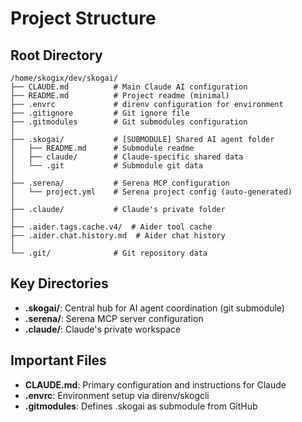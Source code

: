 # Project Structure

## Root Directory
```
/home/skogix/dev/skogai/
├── CLAUDE.md          # Main Claude AI configuration
├── README.md          # Project readme (minimal)
├── .envrc             # direnv configuration for environment
├── .gitignore         # Git ignore file
├── .gitmodules        # Git submodules configuration
│
├── .skogai/           # [SUBMODULE] Shared AI agent folder
│   ├── README.md      # Submodule readme
│   ├── claude/        # Claude-specific shared data
│   └── .git           # Submodule git data
│
├── .serena/           # Serena MCP configuration
│   └── project.yml    # Serena project config (auto-generated)
│
├── .claude/           # Claude's private folder
│
├── .aider.tags.cache.v4/  # Aider tool cache
├── .aider.chat.history.md  # Aider chat history
│
└── .git/              # Git repository data
```

## Key Directories
- **.skogai/**: Central hub for AI agent coordination (git submodule)
- **.serena/**: Serena MCP server configuration
- **.claude/**: Claude's private workspace

## Important Files
- **CLAUDE.md**: Primary configuration and instructions for Claude
- **.envrc**: Environment setup via direnv/skogcli
- **.gitmodules**: Defines .skogai as submodule from GitHub